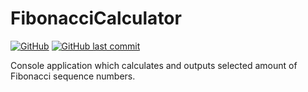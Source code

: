 # FibonacciCalculator
[![GitHub](https://img.shields.io/github/license/Paklausk/FibonacciCalculator?style=for-the-badge)](https://github.com/Paklausk/FibonacciCalculator/blob/master/LICENSE)
[![GitHub last commit](https://img.shields.io/github/last-commit/Paklausk/FibonacciCalculator.svg?style=for-the-badge)]()

Console application which calculates and outputs selected amount of Fibonacci sequence numbers.
